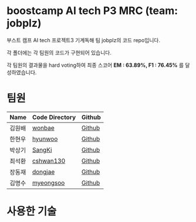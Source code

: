 # boostcamp AI tech P3 MRC (team: jobplz)
부스트 캠프 AI tech 프로젝트3 기계독해 팀 jobplz의 코드 repo입니다.

각 폴더에는 각 팀원의 코드가 구현되어 있습니다.

각 팀원의 결과물을 hard voting하여 최종 스코어 **EM : 63.89%, F1 :	76.45%** 를 달성하였습니다.

# 팀원
|Name|Code Directory|Github|
|------|---|---|
|김원배|[wonbae](https://github.com/bcaitech1/p3-mrc-jobplz/tree/main/wonbae)|[Github](https://github.com/wonbae)|
|한현우|[hyunwoo](https://github.com/bcaitech1/p3-mrc-jobplz/tree/main/hyunwoo)|[Github](https://github.com/CodeNinja1126)|
|박상기|[SangKi](https://github.com/bcaitech1/p3-mrc-jobplz/tree/main/SangKi)|[Github](https://github.com/sangki930)|
|최석환|[cshwan130](https://github.com/bcaitech1/p3-mrc-jobplz/tree/main/cshwan130)|[Github](https://github.com/loyalsp13)|
|장동재|[dongjae](https://github.com/bcaitech1/p3-mrc-jobplz/tree/main/dongjae)|[Github](https://github.com/DongjaeJang)|
|김명수|[myeongsoo](https://github.com/bcaitech1/p3-mrc-jobplz/tree/main/myeongsoo)|[Github](https://github.com/Kim-Myeong-Soo)|

# 사용한 기술
